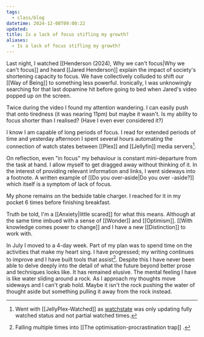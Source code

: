 ```yaml
---
tags:
  - class/blog
datetime: 2024-12-08T09:00:22
updated: 
title: Is a lack of focus stifling my growth?
aliases:
  - Is a lack of focus stifling my growth?
---
```

Last night, I watched [[Henderson (2024), Why we can't focus|Why we can't focus]] and heard [[Jared Henderson]] explain the impact of society's shortening capacity to focus. We have collectively colluded to shift our [[Way of Being]] to something less powerful. Ironically, I was unknowingly searching for that last dopamine hit before going to bed when Jared's video popped up on the screen.

Twice during the video I found my attention wandering. I can easily push that onto tiredness (it was nearing 11pm) but maybe it wasn't. Is my ability to focus shorter than I realised? (Have I even ever considered it?)

I know I am capable of long periods of focus. I read for extended periods of time and yesterday afternoon I spent several hours automating the connection of watch states between [[Plex]] and [[Jellyfin]] media servers[^1].

On reflection, even "in focus" my behaviour is constant mini-departure from the task at hand. I allow myself to get dragged away without thinking of it. In the interest of providing relevant information and links, I went sideways into a footnote. A written example of [[Do you over-aside|Do you over -aside?]] which itself is a symptom of lack of focus.

My phone remains on the bedside table charger. I reached for it in my pocket 6 times before finishing breakfast.

Truth be told, I'm a [[Anxiety|little scared]] for what this means. Although at the same time imbued with a sense of [[Wonder]] and [[Optimism]]. [[With knowledge comes power to change]] and I have a new [[Distinction]] to work with. 

In July I moved to a 4-day week. Part of my plan was to spend time on the activities that make my heart sing. I have progressed; my writing continues to improve and I have built tools that assist[^2]. Despite this I have never been able to delve deeply into the detail of what the future beyond better prose and techniques looks like. It has remained elusive. The mental feeling I have is like water sliding around a rock. As I approach my thoughts move sideways and I can't grab hold. Maybe it isn't the rock pushing the water of thought aside but something pulling it away from the rock instead.



[^1]: Went with [[JellyPlex-Watched]] as [watchstate](https://github.com/arabcoders/watchstate/tree/master) was only updating fully watched status and not partial watched times.
[^2]: Falling multiple times into [[The optimisation-procrastination trap]] .